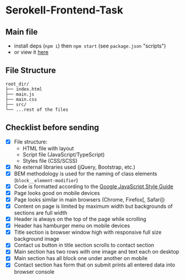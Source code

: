 # Serokell-Frontend-Task

## Main file

- install deps (`npm i`) then `npm start` (see `package.json` "scripts")
- or view it [here](https://jaeyson.github.io/Serokell-Frontend-Task)

## File Structure

```
root_dir/
├── index.html
├── main.js
├── main.css
├── src/
└── ...rest of the files
```

## Checklist before sending

- [x] File structure:
  * HTML file with layout
  * Script file (JavaScript/TypeScript)
  * Styles file (CSS/SCSS)
- [x] No external libraries used (jQuery, Bootstrap, etc.)
- [x] BEM methodology is used for the naming of class elements (`block__element-modifier`)
- [x] Code is formatted according to the [Google JavaScript Style Guide](https://google.github.io/styleguide/jsguide.html)
- [x] Page looks good on mobile devices
- [x] Page looks similar in main browsers (Chrome, Firefox[, Safari])
- [x] Content on page is limited by maximum width but backgrounds of sections are full width
- [x] Header is always on the top of the page while scrolling
- [x] Header has hamburger menu on mobile devices
- [x] Title section is browser window high with responsive full size background image
- [x] Contact us button in title section scrolls to contact section
- [x] Main section has two rows with one image and text each on desktop
- [x] Main section has all block one under another on mobile
- [x] Contact section has form that on submit prints all entered data into browser console
